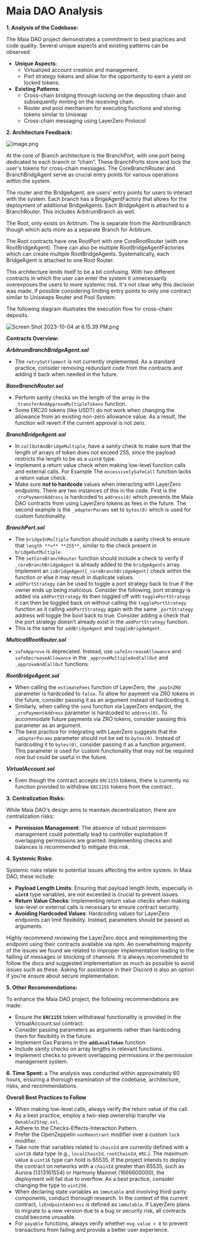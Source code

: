 # Maia DAO Analysis

**1. Analysis of the Codebase:**

The Maia DAO project demonstrates a commitment to best practices and code quality. Several unique aspects and existing patterns can be observed:

- **Unique Aspects**:
    - Virtualized account creation and management.
    - Port strategy tokens and allow for the opportunity to earn a yield on locked tokens.
- **Existing Patterns**:
    - Cross-chain bridging through locking on the depositing chain and subsequently minting on the receiving chain.
    - Router and pool mechanism for executing functions and storing tokens similar to Uniswap
    - Cross-chain messaging using LayerZero Protocol

**2. Architecture Feedback:**

![image.png](https://prod-files-secure.s3.us-west-2.amazonaws.com/e8cf8601-c1b8-4e85-ad4a-e138964a2528/01a65114-b67c-4a08-945e-9d563fcd8a8b/image.png)

At the core of Branch architecture is the BranchPort, with one port being dedicated to each branch or “chain”. These BranchPorts store and lock the user's tokens for cross-chain messages. The CoreBranchRouter and BranchBridgAgent serve as crucial entry points for various operations within the system. 

The router and the BridgeAgent, are users’ entry points for users to interact with the system. Each branch has a BrigeAgentFactory that allows for the deployment of additional BridgeAgents. Each BridgeAgent is attached to a BranchRouter. This includes ArbitrumBranch as well.

The Root, only exists on Arbtrum. The is separate from the AbritrumBranch though which acts more as a separate Branch for Arbitrum. 

The Root contracts have one RootPort with one CoreRootRouter (with one RootBridgeAgent). There can also be multiple RootBridgeAgentFactories which can create multiple RootBridgeAgents. Systematically, each BridgeAgent is attached to one Root Router.

This architecture lends itself to be a bit confusing. With two different contracts in which the user can enter the system it unnecessarily overexposes the users to more systemic risk. It's not clear why this decision was made, if possible considering limiting entry points to only one contract similar to Uniswaps Router and Pool System.

The following diagram illustrates the execution flow for cross-chain deposits.

![Screen Shot 2023-10-04 at 6.15.39 PM.png](https://prod-files-secure.s3.us-west-2.amazonaws.com/e8cf8601-c1b8-4e85-ad4a-e138964a2528/5ecea0b4-f38c-4f78-b9eb-b4ea66061452/Screen_Shot_2023-10-04_at_6.15.39_PM.png)

**Contracts Overview:**

***ArbitrumBranchBridgeAgent.sol***

- The `retrySettlement` is not currently implemented. As a standard practice, consider removing redundant code from the contracts and adding it back when needed in the future.

***BaseBranchRouter.sol***

- Perform sanity checks on the length of the array in the `_transferAndApproveMultipleTokens` function.
- Some ERC20 tokens (like USDT) do not work when changing the allowance from an existing non-zero allowance value. As a result, the function will revert if the current approval is not zero.

***BranchBridgeAgent.sol***

- In `callOutAndBridgeMultiple`, have a sanity check to make sure that the length of arrays of token does not exceed 255, since the payload restricts the length to be as a `uint8` type.
- Implement a return value check when making low-level function calls and external calls. For Example The `excessivelySafeCall` function lacks a return value check.
- Make sure **not to hardcode** values when interacting with LayerZero endpoints. There are two instances of this in the code. First is the `_zroPaymentAddress` is hardcoded to `address(0)` which prevents the Maia DAO contracts from using LayerZero tokens as fees in the future. The second example is the `_adapterParams` set to `bytes(0)` which is used for custom functionality.

***BranchPort.sol***

- The `bridgeInMultiple` function should include a sanity check to ensure that `length **>** **255**`, similar to the check present in `bridgeOutMultiple`.
- The `setCoreBranchRouter` function should include a check to verify if `_coreBranchBridgeAgent` is already added to the `bridgeAgents` array. Implement an `isBridgeAgent[_coreBranchBridgeAgent]` check within the function or else it may result in duplicate values.
- `addPortStrategy` can be used to toggle a port strategy back to true if the owner ends up being malicious. Consider the following, port strategy is added via `addPortStrategy` its then toggled off with `togglePortStrategy` it can then be toggled back on without calling the `togglePortStrategy` function as it calling `addPortStrategy` again with the same `_portStrategy` address will toggle the bool back to true. Consider adding a check that the port strategy doesn’t already exist in the `addPortStrategy` function.
- This is the same for `addBridgeAgent` and `toggleBrigdeAgent`.

 ***MulticallRootRouter.sol***

- `safeApprove` is deprecated. Instead, use `safeIncreaseAllowance` and `safeDecreaseAllowance` in the `_approveMultipleAndCallOut` and `_approveAndCallOut` functions.

***RootBridgeAgent.sol***

- When calling the `estimateFees` function of LayerZero, the `_payInZRO` parameter is hardcoded to `false`. To allow for payment via ZRO tokens in the future, consider passing it as an argument instead of hardcoding it.
- Similarly, when calling the `send` function via LayerZero endpoint, the `_zroPaymentAddress` parameter is hardcoded to `address(0)`. To accommodate future payments via ZRO tokens, consider passing this parameter as an argument.
- The best practice for integrating with LayerZero suggests that the `_adapterParams` parameter should not be set to `bytes(0)`. Instead of hardcoding it to `bytes(0)`, consider passing it as a function argument. This parameter is used for custom functionality that may not be required now but could be useful in the future.

***VirtualAccount.sol***

- Even though the contract accepts `ERC1155` tokens, there is currently no function provided to withdraw `ERC1155` tokens from the contract.

**3. Centralization Risks:**

While Maia DAO's design aims to maintain decentralization, there are centralization risks:

- **Permission Management**: The absence of robust permission management could potentially lead to controller exploitation if overlapping permissions are granted. Implementing checks and balances is recommended to mitigate this risk.

**4. Systemic Risks:**

Systemic risks relate to potential issues affecting the entire system. In Maia DAO, these include:

- **Payload Length Limits**: Ensuring that payload length limits, especially in **`uint8`** type variables, are not exceeded is crucial to prevent issues.
- **Return Value Checks**: Implementing return value checks when making low-level or external calls is necessary to ensure contract security.
- **Avoiding Hardcoded Values**: Hardcoding values for LayerZero endpoints can limit flexibility. Instead, parameters should be passed as arguments.

Highly recommend reviewing the LayerZero docs and reimplementing the endpoint using their contracts available via npm. An overwhelming majority of the issues we found we related to improper implementation leading to the failling of messages or blocking of channels. It is always recommended to follow the docs and suggested implementation as much as possible to avoid issues such as these. Asking for assistance in their Discord is also an option if you’re ensure about secure implementation.

**5. Other Recommendations:**

To enhance the Maia DAO project, the following recommendations are made:

- Ensure the **`ERC1155`** token withdrawal functionality is provided in the VirtualAccount.sol contract.
- Consider passing parameters as arguments rather than hardcoding them for flexibility in the future.
- Implement Gas Params in the **`addLocalToken`** function.
- Include sanity checks on array lengths in relevant functions.
- Implement checks to prevent overlapping permissions in the permission management system.

**6. Time Spent:**
a
The analysis was conducted within approximately 60 hours, ensuring a thorough examination of the codebase, architecture, risks, and recommendations.

**Overall Best Practices to Follow**

- When making low-level calls, always verify the return value of the call.
- As a best practice, employ a two-step ownership transfer via `Ownable2Step.sol`.
- Adhere to the Checks-Effects-Interaction Pattern.
- Prefer the OpenZeppelin `nonReentrant` modifier over a custom `lock` modifier.
- Take note that variables related to `chainId` are currently defined with a `uint16` data type (e.g., `localChainId`, `rootChainId`, etc.). The maximum value a `uint16` type can hold is 65535. If the project intends to deploy the contract on networks with a `chainId` greater than 65535, such as Aurora (1313161554) or Harmony Mainnet (1666600000), the deployment will fail due to overflow. As a best practice, consider changing the type to `uint256`.
- When declaring state variables as `immutable` and involving third-party components, conduct thorough research. In the context of the current contract, `lzEndpointAddress` is defined as `immutable`. If LayerZero plans to migrate to a new version due to a bug or security risk, all contracts could become unusable.
- For `payable` functions, always verify whether `msg.value > 0` to prevent transactions from failing and provide a better user experience.